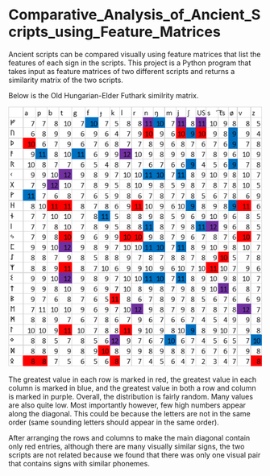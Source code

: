 # Comparative_Analysis_of_Ancient_Scripts_using_Feature_Matrices

Ancient scripts can be compared visually using feature matrices that list the features of each sign in the scripts. This project is a Python program that takes input as feature matrices of two different scripts and returns a similarity matrix of the two scripts.

Below is the Old Hungarian-Elder Futhark similrity matrix.

![ screenshot](https://github.com/manojreddyoladri/Comparative_Analysis_of_Ancient_Scripts_using_Feature_Matrices/blob/main/IMG_0221.png)


The greatest value in each row is marked in red, the greatest value in each column is marked in blue, and the greatest value in both a row and column is marked in purple. Overall, the distribution is fairly random. Many values are also quite low. Most importantly however, few high numbers appear along the diagonal. This could be because the letters are not in the same order (same sounding letters should appear in the same order).

After arranging the rows and columns to make the main diagonal contain only red entries, although there are many visually similar signs, the two scripts are not related because we found that there was only one visual pair that contains signs with similar phonemes.

